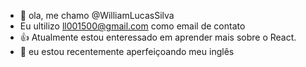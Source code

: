 - 👋 ola, me chamo @WilliamLucasSilva
- Eu ultilizo ll001500@gmail.com como email de contato
- 👍 Atualmente estou enteressado em aprender mais sobre o React.
- 🌱 eu estou recentemente aperfeiçoando meu inglês

<!---
WilliamLucasSilva/WilliamLucasSilva is a ✨ special ✨ repository because its `README.md` (this file) appears on your GitHub profile.
You can click the Preview link to take a look at your changes.
--->
